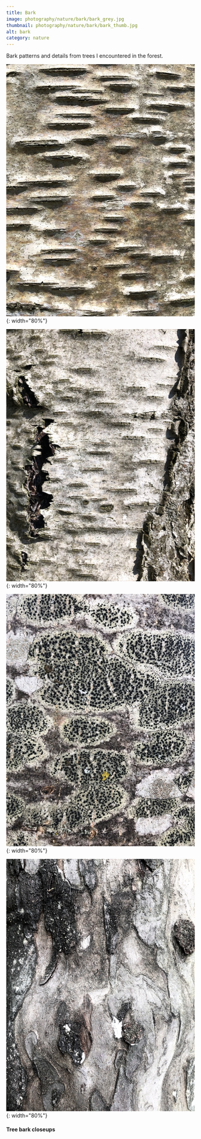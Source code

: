 ```yaml
---
title: Bark
image: photography/nature/bark/bark_grey.jpg
thumbnail: photography/nature/bark/bark_thumb.jpg
alt: bark
category: nature
---
```


Bark patterns and details from trees I encountered in the forest.

![tree bark](./assets/img/photography/nature/bark/bark_brown.jpg){: width="80%"}

![tree bark](./assets/img/photography/nature/bark/bark_white.jpg){: width="80%"}

![tree bark](./assets/img/photography/nature/bark/bark_circles.jpg){: width="80%"}

![tree bark](./assets/img/photography/nature/bark/bark_swirls.jpg){: width="80%"}

#### Tree bark closeups
